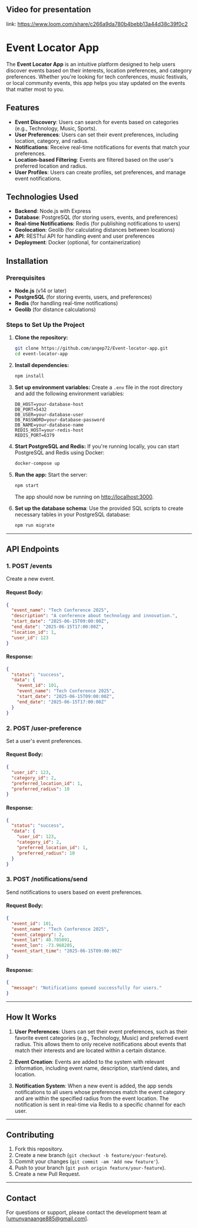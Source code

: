 ## Video for presentation
link: https://www.loom.com/share/c266a9da780b4bebb13a44d38c39f0c2


# Event Locator App

The **Event Locator App** is an intuitive platform designed to help users discover events based on their interests, location preferences, and category preferences. Whether you're looking for tech conferences, music festivals, or local community events, this app helps you stay updated on the events that matter most to you. 

## Features

- **Event Discovery**: Users can search for events based on categories (e.g., Technology, Music, Sports).
- **User Preferences**: Users can set their event preferences, including location, category, and radius.
- **Notifications**: Receive real-time notifications for events that match your preferences.
- **Location-based Filtering**: Events are filtered based on the user's preferred location and radius.
- **User Profiles**: Users can create profiles, set preferences, and manage event notifications.

## Technologies Used

- **Backend**: Node.js with Express
- **Database**: PostgreSQL (for storing users, events, and preferences)
- **Real-time Notifications**: Redis (for publishing notifications to users)
- **Geolocation**: Geolib (for calculating distances between locations)
- **API**: RESTful API for handling event and user preferences
- **Deployment**: Docker (optional, for containerization)

## Installation

### Prerequisites

- **Node.js** (v14 or later)
- **PostgreSQL** (for storing events, users, and preferences)
- **Redis** (for handling real-time notifications)
- **Geolib** (for distance calculations)

### Steps to Set Up the Project

1. **Clone the repository:**
   ```bash
   git clone https://github.com/angep72/Event-locator-app.git
   cd event-locator-app
   ```

2. **Install dependencies:**
   ```bash
   npm install
   ```

3. **Set up environment variables:**
   Create a `.env` file in the root directory and add the following environment variables:
   ```env
   DB_HOST=your-database-host
   DB_PORT=5432
   DB_USER=your-database-user
   DB_PASSWORD=your-database-password
   DB_NAME=your-database-name
   REDIS_HOST=your-redis-host
   REDIS_PORT=6379
   ```

4. **Start PostgreSQL and Redis:**
   If you're running locally, you can start PostgreSQL and Redis using Docker:
   ```bash
   docker-compose up
   ```

5. **Run the app:**
   Start the server:
   ```bash
   npm start
   ```
   The app should now be running on [http://localhost:3000](http://localhost:3000).

6. **Set up the database schema**:
   Use the provided SQL scripts to create necessary tables in your PostgreSQL database:
   ```bash
   npm run migrate
   ```

---

## API Endpoints

### 1. **POST /events**
Create a new event.
#### Request Body:
```json
{
  "event_name": "Tech Conference 2025",
  "description": "A conference about technology and innovation.",
  "start_date": "2025-06-15T09:00:00Z",
  "end_date": "2025-06-15T17:00:00Z",
  "location_id": 1,
  "user_id": 123
}
```
#### Response:
```json
{
  "status": "success",
  "data": {
    "event_id": 101,
    "event_name": "Tech Conference 2025",
    "start_date": "2025-06-15T09:00:00Z",
    "end_date": "2025-06-15T17:00:00Z"
  }
}
```

### 2. **POST /user-preference**
Set a user's event preferences.
#### Request Body:
```json
{
  "user_id": 123,
  "category_id": 2,
  "preferred_location_id": 1,
  "preferred_radius": 10
}
```
#### Response:
```json
{
  "status": "success",
  "data": {
    "user_id": 123,
    "category_id": 2,
    "preferred_location_id": 1,
    "preferred_radius": 10
  }
}
```

### 3. **POST /notifications/send**
Send notifications to users based on event preferences.
#### Request Body:
```json
{
  "event_id": 101,
  "event_name": "Tech Conference 2025",
  "event_category": 2,
  "event_lat": 40.785091,
  "event_lon": -73.968285,
  "event_start_time": "2025-06-15T09:00:00Z"
}
```
#### Response:
```json
{
  "message": "Notifications queued successfully for users."
}
```

---

## How It Works

1. **User Preferences**: Users can set their event preferences, such as their favorite event categories (e.g., Technology, Music) and preferred event radius. This allows them to only receive notifications about events that match their interests and are located within a certain distance.
   
2. **Event Creation**: Events are added to the system with relevant information, including event name, description, start/end dates, and location.

3. **Notification System**: When a new event is added, the app sends notifications to all users whose preferences match the event category and are within the specified radius from the event location. The notification is sent in real-time via Redis to a specific channel for each user.

---

## Contributing

1. Fork this repository.
2. Create a new branch (`git checkout -b feature/your-feature`).
3. Commit your changes (`git commit -am 'Add new feature'`).
4. Push to your branch (`git push origin feature/your-feature`).
5. Create a new Pull Request.

---


## Contact

For questions or support, please contact the development team at [umunyanaange885@gmail.com].

